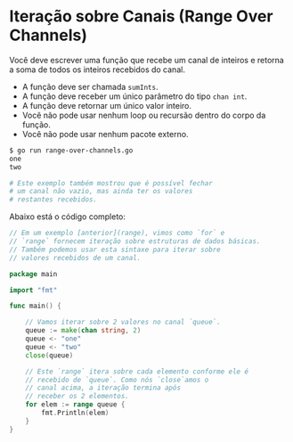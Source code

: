 # Iteração sobre Canais (Range Over Channels)

Você deve escrever uma função que recebe um canal de inteiros e retorna a soma de todos os inteiros recebidos do canal.

- A função deve ser chamada `sumInts`.
- A função deve receber um único parâmetro do tipo `chan int`.
- A função deve retornar um único valor inteiro.
- Você não pode usar nenhum loop ou recursão dentro do corpo da função.
- Você não pode usar nenhum pacote externo.

```sh
$ go run range-over-channels.go
one
two

# Este exemplo também mostrou que é possível fechar
# um canal não vazio, mas ainda ter os valores
# restantes recebidos.
```

Abaixo está o código completo:

```go
// Em um exemplo [anterior](range), vimos como `for` e
// `range` fornecem iteração sobre estruturas de dados básicas.
// Também podemos usar esta sintaxe para iterar sobre
// valores recebidos de um canal.

package main

import "fmt"

func main() {

	// Vamos iterar sobre 2 valores no canal `queue`.
	queue := make(chan string, 2)
	queue <- "one"
	queue <- "two"
	close(queue)

	// Este `range` itera sobre cada elemento conforme ele é
	// recebido de `queue`. Como nós `close`amos o
	// canal acima, a iteração termina após
	// receber os 2 elementos.
	for elem := range queue {
		fmt.Println(elem)
	}
}
```
